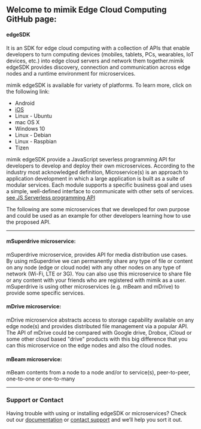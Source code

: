 ## Welcome to mimik Edge Cloud Computing GitHub page:


#### edgeSDK
It is an SDK for edge cloud computing with a collection of APIs that enable developers to turn computing devices (mobiles, tablets, PCs, wearables, IoT devices, etc.) into edge cloud servers and network them together.mimik edgeSDK provides discovery, connection and communication across edge nodes and a runtime environment for microservices.

mimik edgeSDK is available for variety of platforms. To learn more,  click on the following link:

- Android
- [iOS](https://github.com/mimikgit/edgeSDK-iOS)
- Linux - Ubuntu
- mac OS X
- Windows 10
- Linux - Debian
- Linux - Raspbian
- Tizen

mimik edgeSDK provide a JavaScript severless programming API for developers to develop and deploy their own microservices. According to the industry most acknowledged definition, Microservice(s) is an approach to application development in which a large application is built as a suite of modular services. Each module supports a specific business goal and uses a simple, well-defined interface to communicate with other sets of services. [see JS Serverless programming API](https://github.com/mimikgit/edgeMicroservices/wiki/Editing-How-to-use-mimik-serverless-JavaScript-programming-API)

The following are some microservices that we developed for own purpose and could be used as an example for other developers learning how to use the proposed API.


***


#### mSuperdrive microservice: 
mSuperdrive microservice, provides API for media distribution use cases. By using mSuperdrive we can permanently share any type of file or content on any node (edge or cloud node) with any other nodes on any type of network (Wi-Fi, LTE or 3G). You can also use this microservice to share file or any content with your friends who are registered with mimik as a user. mSuperdrive is using other microservices (e.g. mBeam and mDrive) to provide some specific services. 

#### mDrive microservice: 
mDrive microservice abstracts access to storage capability available on any edge node(s) and provides distributed file management via a popular API. The API of mDrive could be compared with Google drive, Drobox, iCloud or some other cloud based "drive" products with this big difference that you can this microservice on the edge nodes and also the cloud nodes.

#### mBeam microservice: 
mBeam contents from a node to a node and/or to service(s), peer-to-peer, one-to-one or one-to-many


***


### Support or Contact

Having trouble with using or installing edgeSDK or microservices? Check out our [documentation](https://github.com/mimikgit/edgeMicroservices/wiki/) or [contact support](support.sdk@mimik.com) and we’ll help you sort it out.


